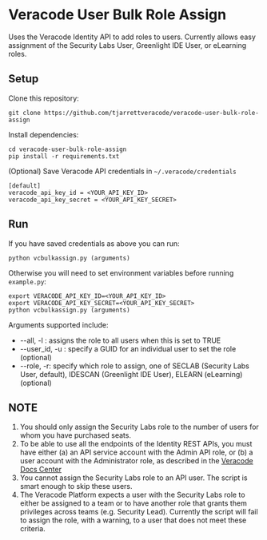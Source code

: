 # Veracode User Bulk Role Assign

Uses the Veracode Identity API to add roles to users. Currently allows easy assignment of the Security Labs User, Greenlight IDE User, or eLearning roles.

## Setup

Clone this repository:

    git clone https://github.com/tjarrettveracode/veracode-user-bulk-role-assign

Install dependencies:

    cd veracode-user-bulk-role-assign
    pip install -r requirements.txt

(Optional) Save Veracode API credentials in `~/.veracode/credentials`

    [default]
    veracode_api_key_id = <YOUR_API_KEY_ID>
    veracode_api_key_secret = <YOUR_API_KEY_SECRET>

## Run

If you have saved credentials as above you can run:

    python vcbulkassign.py (arguments)

Otherwise you will need to set environment variables before running `example.py`:

    export VERACODE_API_KEY_ID=<YOUR_API_KEY_ID>
    export VERACODE_API_KEY_SECRET=<YOUR_API_KEY_SECRET>
    python vcbulkassign.py (arguments)

Arguments supported include:

* --all, -l : assigns the role to all users when this is set to TRUE
* --user_id, -u : specify a GUID for an individual user to set the role (optional)
* --role, -r: specify which role to assign, one of SECLAB (Security Labs User, default), IDESCAN (Greenlight IDE User), ELEARN (eLearning) (optional)

## NOTE

1. You should only assign the Security Labs role to the number of users for whom you have purchased seats.
2. To be able to use all the endpoints of the Identity REST APIs, you must have either (a) an API service account with the Admin API role, or (b) a user account with the Administrator role, as described in the [Veracode Docs Center](https://docs.veracode.com/r/c_identity_intro)
3. You cannot assign the Security Labs role to an API user. The script is smart enough to skip these users.
4. The Veracode Platform expects a user with the Security Labs role to either be assigned to a team or to have another role that grants them privileges across teams (e.g. Security Lead). Currently the script will fail to assign the role, with a warning, to a user that does not meet these criteria.
